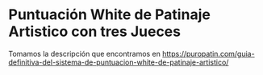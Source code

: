 # Puntuación White de Patinaje Artistico con tres Jueces
Tomamos la descripción que encontramos en https://puropatin.com/guia-definitiva-del-sistema-de-puntuacion-white-de-patinaje-artistico/

